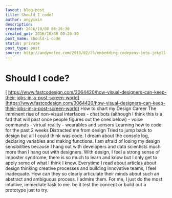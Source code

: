 ```yaml
---
layout: blog-post
title: Should I code?
author: angyixin
description:
created: 2016/10/08 00:26:30
created_gmt: 2016/10/08 00:26:30
post_name: should-i-code
status: private
post_type: post
source: http://andymcfee.com/2013/02/25/embedding-codepens-into-jekyll-blogs/
---
```


# Should I code?

[ https://www.fastcodesign.com/3064420/how-visual-designers-can-keep-their-jobs-in-a-post-screen-world](https://www.fastcodesign.com/3064420/how-visual-designers-can-keep-their-jobs-in-a-post-screen-world) How to chart my Design Career The imminent rise of non-visual interfaces \- chat bots (although I think this is a fad that will past once people figures out the ones below) \- voice commands \- virtual reality \- wearables and sensors Learning how to code for the past 2 weeks Distracted me from design Tried to jump back to design but all I could think was code. I dream about the console log, declaring variables and making functions. I am afraid of losing my design sensibilities because I hang out with developers and data scientists much more than I hang out with designers. With design, I feel a strong sense of imposter syndrome, there is so much to learn and know but I only get to apply some of what I think I know. Everytime I read about articles about design thinking creative processes and building innovative teams, I feel inadequate. How can they so clearly articulate their minds about such an abstract and ambiguous process. I admire them. For me, I just do the most intuitive, immediate task to me. be it test the concept or build out a prototype just to try.
